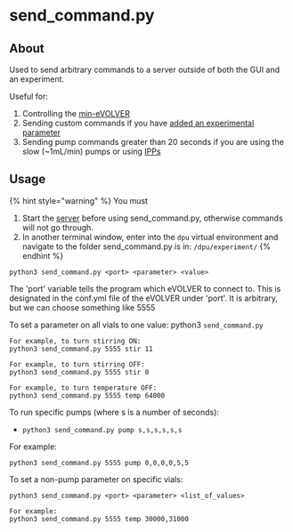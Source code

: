 # send\_command.py

## About

Used to send arbitrary commands to a server outside of both the GUI and an experiment.&#x20;

Useful for:

1. Controlling the [min-eVOLVER](./)
2. Sending custom commands if you have [added an experimental parameter](../adding-an-experimental-parameter/)
3. Sending pump commands greater than 20 seconds if you are using the slow (\~1mL/min) pumps or using [IPPs](../../hardware/overview-of-millifluidics/ipps-integrated-peristaltic-pumps.md)

## Usage

{% hint style="warning" %}
You must

1. Start the [server](software-installation-and-startup.md#server-startup) before using send\_command.py, otherwise commands will not go through.
2. In another terminal window, enter into the `dpu` virtual environment and navigate to the folder send\_command.py is in: `/dpu/experiment/`
{% endhint %}

```
python3 send_command.py <port> <parameter> <value>
```

The 'port' variable tells the program which eVOLVER to connect to. This is designated in the conf.yml file of the eVOLVER under 'port'. It is arbitrary, but we can choose something like 5555

To set a parameter on all vials to one value: python3 `send_command.py`

```
For example, to turn stirring ON:
python3 send_command.py 5555 stir 11

For example, to turn stirring OFF:
python3 send_command.py 5555 stir 0

For example, to turn temperature OFF:
python3 send_command.py 5555 temp 64000
```

To run specific pumps (where s is a number of seconds):&#x20;

* `python3 send_command.py pump s,s,s,s,s,s`

For example:

```
python3 send_command.py 5555 pump 0,0,0,0,5,5
```

To set a non-pump parameter on specific vials:

`python3 send_command.py <port> <parameter> <list_of_values>`

```
For example:
python3 send_command.py 5555 temp 30000,31000
```
